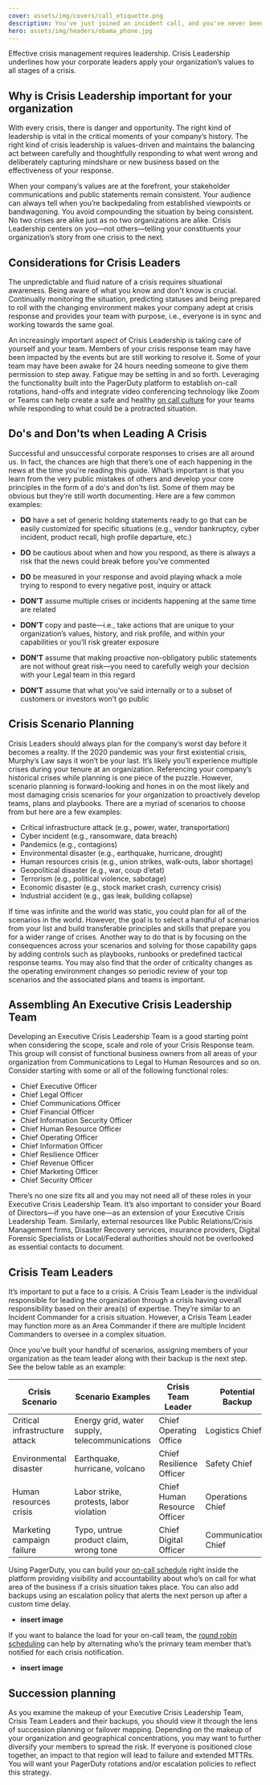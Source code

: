 ```yaml
---
cover: assets/img/covers/call_etiquette.png
description: You've just joined an incident call, and you've never been on one before. You have no idea what's going on, or what you're supposed to be doing. This page will help you through your first time on an incident call, and will provide a reference for future calls you may be a part of.
hero: assets/img/headers/obama_phone.jpg
---
```



Effective crisis management requires leadership. Crisis Leadership underlines how your corporate leaders apply your organization’s values to all stages of a crisis.

## Why is Crisis Leadership important for your organization
With every crisis, there is danger and opportunity. The right kind of leadership is vital in the critical moments of your company’s history. The right kind of crisis leadership is values-driven and maintains the balancing act between carefully and thoughtfully responding to what went wrong and deliberately capturing mindshare or new business based on the effectiveness of your response. 

When your company’s values are at the forefront, your stakeholder communications and public statements remain consistent. Your audience can always tell when you’re backpedaling from established viewpoints or bandwagoning. You avoid compounding the situation by being consistent. No two crises are alike just as no two organizations are alike. Crisis Leadership centers on you—not others—telling your constituents your organization’s story from one crisis to the next.

## Considerations for Crisis Leaders 

The unpredictable and fluid nature of a crisis requires situational awareness. Being aware of what you know and don't know is crucial. Continually monitoring the situation, predicting statuses and being prepared to roll with the changing environment makes your company adept at crisis response and provides your team with purpose, i.e., everyone is in sync and working towards the same goal.

An increasingly important aspect of Crisis Leadership is taking care of yourself and your team. Members of your crisis response team may have been impacted by the events but are still working to resolve it. Some of your team may have been awake for 24 hours needing someone to give them permission to step away. Fatigue may be setting in and so forth. Leveraging the functionality built into the PagerDuty platform to establish on-call rotations, hand-offs and integrate video conferencing technology like Zoom or Teams can help create a safe and healthy [on call culture](https://goingoncall.pagerduty.com/culture/) for your teams while responding to what could be a protracted situation.

## Do's and Don'ts when Leading A Crisis
Successful and unsuccessful corporate responses to crises are all around us. In fact, the chances are high that there’s one of each happening in the news at the time you're reading this guide. What’s important is that you learn from the very public mistakes of others and develop your core principles in the form of a do's and don'ts list. Some of them may be obvious but they’re still worth documenting. Here are a few common examples:

- **DO** have a set of generic holding statements ready to go that can be easily customized for specific situations (e.g., vendor bankruptcy, cyber incident, product recall, high profile departure, etc.)

- **DO** be cautious about when and how you respond, as there is always a risk that the news could break before you’ve commented

- **DO** be measured in your response and avoid playing whack a mole trying to respond to every negative post, inquiry or attack

- **DON’T** assume multiple crises or incidents happening at the same time are related

- **DON’T** copy and paste—i.e., take actions that are unique to your organization’s values, history, and risk profile, and within your capabilities or you’ll risk greater exposure

- **DON’T** assume that making proactive non-obligatory public statements are not without great risk—you need to carefully weigh your decision with your Legal team in this regard

- **DON’T** assume that what you've said internally or to a subset of customers or investors won’t go public

## Crisis Scenario Planning

Crisis Leaders should always plan for the company’s worst day before it becomes a reality. If the 2020 pandemic was your first existential crisis, Murphy’s Law says it won’t be your last. It’s likely you’ll experience multiple crises during your tenure at an organization. Referencing your company’s historical crises while planning is one piece of the puzzle. However, scenario planning is forward-looking and hones in on the most likely and most damaging crisis scenarios for your organization to proactively develop teams, plans and playbooks. There are a myriad of scenarios to choose from but here are a few examples:

- Critical infrastructure attack (e.g., power, water, transportation)
- Cyber incident (e.g., ransomware, data breach)
- Pandemics (e.g., contagions)
- Environmental disaster (e.g., earthquake, hurricane, drought)
- Human resources crisis (e.g., union strikes, walk-outs, labor shortage)
- Geopolitical disaster (e.g., war, coup d’etat)
- Terrorism (e.g., political violence, sabotage)
- Economic disaster (e.g., stock market crash, currency crisis)
- Industrial accident (e.g., gas leak, building collapse)

If time was infinite and the world was static, you could plan for all of the scenarios in the world. However, the goal is to select a handful of scenarios from your list and build transferable principles and skills that prepare you for a wider range of crises. Another way to do that is by focusing on the consequences across your scenarios and solving for those capability gaps by adding controls such as playbooks, runbooks or predefined tactical response teams. You may also find that the order of criticality changes as the operating environment changes so periodic review of your top scenarios and the associated plans and teams is important.

## Assembling An Executive Crisis Leadership Team

Developing an Executive Crisis Leadership Team is a good starting point when considering the scope, scale and role of your Crisis Response team. This group will consist of functional business owners from all areas of your organization from Communications to Legal to Human Resources and so on. Consider starting with some or all of the following functional roles:

-   Chief Executive Officer
-   Chief Legal Officer
-   Chief Communications Officer
-   Chief Financial Officer
-   Chief Information Security Officer
-   Chief Human Resource Officer
-   Chief Operating Officer
-   Chief Information Officer
-   Chief Resilience Officer
-   Chief Revenue Officer
-   Chief Marketing Officer
-   Chief Security Officer

There’s no one size fits all and you may not need all of these roles in your Executive Crisis Leadership Team. It’s also important to consider your Board of Directors—if you have one—as an extension of your Executive Crisis Leadership Team. Similarly, external resources like Public Relations/Crisis Management firms, Disaster Recovery services, insurance providers, Digital Forensic Specialists or Local/Federal authorities should not be overlooked as essential contacts to document.

## Crisis Team Leaders

It’s important to put a face to a crisis. A Crisis Team Leader is the individual responsible for leading the organization through a crisis having overall responsibility based on their area(s) of expertise. They’re similar to an Incident Commander for a crisis situation. However, a Crisis Team Leader may function more as an Area Commander if there are multiple Incident Commanders to oversee in a complex situation. 

Once you’ve built your handful of scenarios, assigning members of your organization as the team leader along with their backup is the next step. See the below table as an example:

| **Crisis Scenario** | **Scenario Examples** | **Crisis Team Leader** | **Potential Backup** |
| ------------------- | --------------------- | ---------------------- | -------------------- |
| Critical infrastructure attack | Energy grid, water supply, telecommunications | Chief Operating Office | Logistics Chief |
| Environmental disaster | Earthquake, hurricane, volcano | Chief Resilience Officer | Safety Chief |
| Human resources crisis | Labor strike, protests, labor violation | Chief Human Resource Officer | Operations Chief |
| Marketing campaign failure | Typo, untrue product claim, wrong tone | Chief Digital Officer | Communications Chief |


Using PagerDuty, you can build your [on-call schedule](https://support.pagerduty.com/docs/schedule-basics) right inside the platform providing visibility and accountability about who’s on call for what area of the business if a crisis situation takes place. You can also add backups using an escalation policy that alerts the next person up after a custom time delay.

- **insert image**

If you want to balance the load for your on-call team, the [round robin scheduling](https://support.pagerduty.com/docs/round-robin-scheduling) can help by alternating who’s the primary team member that’s notified for each crisis notification.

- **insert image**

## Succession planning
As you examine the makeup of your Executive Crisis Leadership Team, Crisis Team Leaders and their backups, you should view it through the lens of succession planning or failover mapping. Depending on the makeup of your organization and geographical concentrations, you may want to further diversify your members to spread the risk. If everyone is positioned close together, an impact to that region will lead to failure and extended MTTRs. You will want your PagerDuty rotations and/or escalation policies to reflect this strategy.
